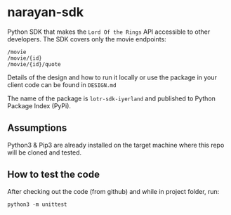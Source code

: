 # narayan-sdk
Python SDK that makes the `Lord Of the Rings` API accessible to other developers. The SDK covers only the movie endpoints:  
```
/movie
/movie/{id}
/movie/{id}/quote
```
Details of the design and how to run it locally or use the package in your client code can be found in `DESIGN.md`

The name of the package is `lotr-sdk-iyerland` and published to Python Package Index (PyPi).

## Assumptions
Python3 & Pip3 are already installed on the target machine where this 
repo will be cloned and tested.

## How to test the code
After checking out the code (from github) and while in project folder, run:
```
python3 -m unittest
```

